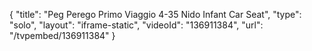 {
    "title": "Peg Perego Primo Viaggio 4-35 Nido Infant Car Seat",
    "type": "solo",
    "layout": "iframe-static",
    "videoId": "136911384",
    "url": "\/tvpembed\/136911384"
}